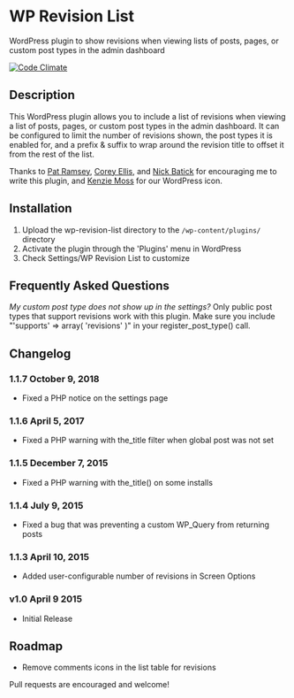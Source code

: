 # WP Revision List

WordPress plugin to show revisions when viewing lists of posts, pages, or custom post types in the admin dashboard

[![Code Climate](https://codeclimate.com/github/petenelson/wp-revision-list/badges/gpa.svg)](https://codeclimate.com/github/petenelson/wp-revision-list)

## Description

This WordPress plugin allows you to include a list of revisions when viewing a list of posts, pages, or custom post types in the admin dashboard.  It can be configured
to limit the number of revisions shown, the post types it is enabled for, and a prefix & suffix to wrap around the revision title to offset it from the rest of the list.

Thanks to [Pat Ramsey](https://twitter.com/pat_ramsey), [Corey Ellis](https://twitter.com/zzramesses), and [Nick Batick](https://twitter.com/Nick_Batik) for
encouraging me to write this plugin, and [Kenzie Moss](https://twitter.com/kenziemoss) for our WordPress icon.

## Installation

1. Upload the wp-revision-list directory to the `/wp-content/plugins/` directory
2. Activate the plugin through the 'Plugins' menu in WordPress
3. Check Settings/WP Revision List to customize

## Frequently Asked Questions

*My custom post type does not show up in the settings?*
Only public post types that support revisions work with this plugin.  Make sure you include "'supports' => array( 'revisions' )" in your register_post_type() call.


## Changelog

### 1.1.7 October 9, 2018
- Fixed a PHP notice on the settings page

### 1.1.6 April 5, 2017
- Fixed a PHP warning with the_title filter when global post was not set

### 1.1.5 December 7, 2015
- Fixed a PHP warning with the_title() on some installs

### 1.1.4 July 9, 2015
- Fixed a bug that was preventing a custom WP_Query from returning posts

### 1.1.3 April 10, 2015
- Added user-configurable number of revisions in Screen Options

### v1.0 April 9 2015
- Initial Release

## Roadmap

- Remove comments icons in the list table for revisions

Pull requests are encouraged and welcome!

